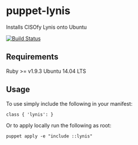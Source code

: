 puppet-lynis
============

Installs CISOfy Lynis onto Ubuntu

[![Build Status](https://travis-ci.org/christopherhatton/puppet-lynis.svg)](https://travis-ci.org/christopherhatton/puppet-lynis)

## Requirements

Ruby >= v1.9.3
Ubuntu 14.04 LTS

## Usage

To use simply include the following in your manifest:
```puppet
class { 'lynis': }
```

Or to apply locally run the following as root:
```shell
puppet apply -e "include ::lynis"
```

